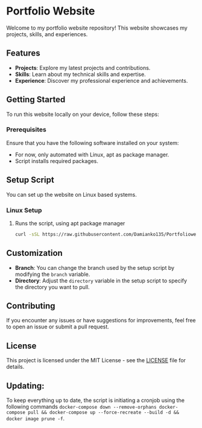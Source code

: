# Portfolio Website

Welcome to my portfolio website repository! This website showcases my projects, skills, and experiences.

## Features

- **Projects**: Explore my latest projects and contributions.
- **Skills**: Learn about my technical skills and expertise.
- **Experience**: Discover my professional experience and achievements.

## Getting Started

To run this website locally on your device, follow these steps:

### Prerequisites

Ensure that you have the following software installed on your system:

- For now, only automated with Linux, apt as package manager.
- Script installs required packages.

## Setup Script

You can set up the website on Linux based systems.

### Linux Setup

1. Runs the script, using apt package manager

   ```bash
   curl -sSL https://raw.githubusercontent.com/Damianko135/Portfoliowebsite/main/Linux_Docker.sh | bash
   ```

## Customization

- **Branch**: You can change the branch used by the setup script by modifying the `branch` variable.
- **Directory**: Adjust the `directory` variable in the setup script to specify the directory you want to pull.

## Contributing

If you encounter any issues or have suggestions for improvements, feel free to open an issue or submit a pull request.

## License

This project is licensed under the MIT License - see the [LICENSE](LICENSE) file for details.

## Updating:

To keep everything up to date, the script is initiating a cronjob using the following commands `docker-compose down --remove-orphans docker-compose pull && docker-compose up --force-recreate --build -d && docker image prune -f`.
